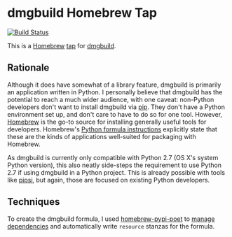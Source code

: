<!-- -*- coding: utf-8; -*- -->

dmgbuild Homebrew Tap
=====================

[![Build Status](https://travis-ci.org/seanfisk/homebrew-dmgbuild.svg?branch=master)](https://travis-ci.org/seanfisk/homebrew-dmgbuild)

This is a [Homebrew][] [tap][] for [dmgbuild][].

[Homebrew]: http://brew.sh/
[tap]: https://github.com/Homebrew/homebrew/blob/master/share/doc/homebrew/brew-tap.md
[dmgbuild]: https://bitbucket.org/al45tair/dmgbuild

Rationale
---------

Although it does have somewhat of a library feature, dmgbuild is primarily an application written in Python. I personally believe that dmgbuild has the potential to reach a much wider audience, with one caveat: non-Python developers don't want to install dmgbuild via [pip][]. They don't have a Python environment set up, and don't care to have to do so for one tool. However, [Homebrew][] is the go-to source for installing generally useful tools for developers. Homebrew's [Python formula instructions][] explicitly state that these are the kinds of applications well-suited for packaging with Homebrew.

As dmgbuild is currently only compatible with Python 2.7 (OS X's system Python version), this also neatly side-steps the requirement to use Python 2.7 if using dmgbuild in a Python project. This is already possible with tools like [pipsi][], but again, those are focused on existing Python developers.

[pip]: https://pip.pypa.io/en/stable/
[Python formula instructions]: https://github.com/Homebrew/homebrew/blob/master/share/doc/homebrew/Python-for-Formula-Authors.md#introduction
[pipsi]: https://github.com/mitsuhiko/pipsi

Techniques
----------

To create the dmgbuild formula, I used [homebrew-pypi-poet][] to [manage dependencies][] and automatically write `resource` stanzas for the formula.

[homebrew-pypi-poet]: https://pypi.python.org/pypi/homebrew-pypi-poet
[manage dependencies]: https://github.com/Homebrew/homebrew/blob/master/share/doc/homebrew/Python-for-Formula-Authors.md#dependencies
